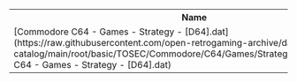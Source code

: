 <table>
<tr><th>Name</th><th>Size</th></tr>
<tr><td>
[Commodore C64 - Games - Strategy - [D64].dat](https://raw.githubusercontent.com/open-retrogaming-archive/dat-catalog/main/root/basic/TOSEC/Commodore/C64/Games/Strategy/[D64]/Commodore C64 - Games - Strategy - [D64].dat)
</td><td>1634059</td></tr>
</table>
